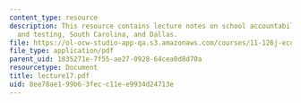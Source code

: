 ```yaml
---
content_type: resource
description: This resource contains lecture notes on school accountability, standards
  and testing, South Carolina, and Dallas.
file: https://ol-ocw-studio-app-qa.s3.amazonaws.com/courses/11-126j-economics-of-education-spring-2007/8ee78ae199b63fecc11ee9934d24713e_lecture17.pdf
file_type: application/pdf
parent_uid: 1835271e-7f55-ae27-0928-64cea0d8d70a
resourcetype: Document
title: lecture17.pdf
uid: 8ee78ae1-99b6-3fec-c11e-e9934d24713e
---
```

